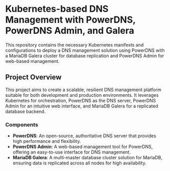 # Kubernetes-based DNS Management with PowerDNS, PowerDNS Admin, and Galera

This repository contains the necessary Kubernetes manifests and configurations to deploy a DNS management solution using PowerDNS with a MariaDB Galera cluster for database replication and PowerDNS Admin for web-based management.

## Project Overview

This project aims to create a scalable, resilient DNS management platform suitable for both development and production environments. It leverages Kubernetes for orchestration, PowerDNS as the DNS server, PowerDNS Admin for an intuitive web interface, and MariaDB Galera for a replicated database backend.

### Components

- **PowerDNS**: An open-source, authoritative DNS server that provides high performance and flexibility.
- **PowerDNS Admin**: A web-based management tool for PowerDNS, offering an easy-to-use interface for DNS management.
- **MariaDB Galera**: A multi-master database cluster solution for MariaDB, ensuring data is replicated across all nodes for high availability.